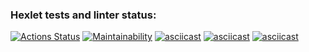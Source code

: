 ### Hexlet tests and linter status:
[![Actions Status](https://github.com/Atty-code/frontend-project-44/workflows/hexlet-check/badge.svg)](https://github.com/Atty-code/frontend-project-44/actions)
[![Maintainability](https://api.codeclimate.com/v1/badges/b1e879ce3ba970432c45/maintainability)](https://codeclimate.com/github/Atty-code/frontend-project-44/maintainability)
[![asciicast](https://asciinema.org/a/548337.svg)](https://asciinema.org/a/548337)
[![asciicast](https://asciinema.org/a/548590.svg)](https://asciinema.org/a/548590)
[![asciicast](https://asciinema.org/a/548601.svg)](https://asciinema.org/a/548601)
